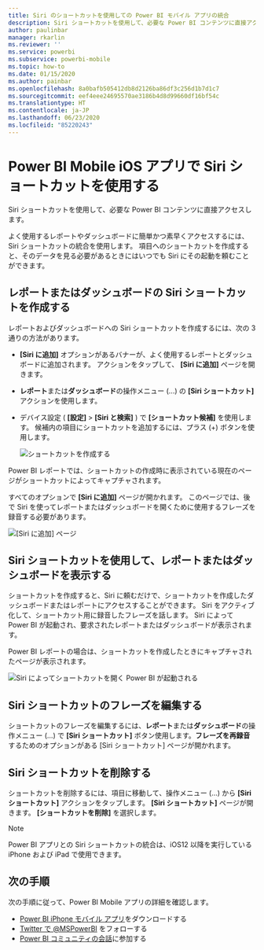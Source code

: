 ```yaml
---
title: Siri のショートカットを使用しての Power BI モバイル アプリの統合
description: Siri ショートカットを使用して、必要な Power BI コンテンツに直接アクセスする方法。
author: paulinbar
manager: rkarlin
ms.reviewer: ''
ms.service: powerbi
ms.subservice: powerbi-mobile
ms.topic: how-to
ms.date: 01/15/2020
ms.author: painbar
ms.openlocfilehash: 8a0bafb505412db8d2126ba86df3c256d1b7d1c7
ms.sourcegitcommit: eef4eee24695570ae3186b4d8d99660df16bf54c
ms.translationtype: HT
ms.contentlocale: ja-JP
ms.lasthandoff: 06/23/2020
ms.locfileid: "85220243"
---
```

# <a name="using-siri-shortcuts-in-power-bi-mobile-ios-app"></a>Power BI Mobile iOS アプリで Siri ショートカットを使用する

Siri ショートカットを使用して、必要な Power BI コンテンツに直接アクセスします。

よく使用するレポートやダッシュボードに簡単かつ素早くアクセスするには、Siri ショートカットの統合を使用します。 項目へのショートカットを作成すると、そのデータを見る必要があるときにはいつでも Siri にその起動を頼むことができます。

## <a name="create-siri-shortcut-for-a-report-or-dashboard"></a>レポートまたはダッシュボードの Siri ショートカットを作成する

レポートおよびダッシュボードへの Siri ショートカットを作成するには、次の 3 通りの方法があります。

- **[Siri に追加]** オプションがあるバナーが、よく使用するレポートとダッシュボードに追加されます。 アクションをタップして、 **[Siri に追加]** ページを開きます。
    
- **レポート**または**ダッシュボード**の操作メニュー (...) の **[Siri ショートカット]** アクションを使用します。
    
- デバイス設定 ( **[設定]**  >  **[Siri と検索]** ) で **[ショートカット候補]** を使用します。 候補内の項目にショートカットを追加するには、プラス (+) ボタンを使用します。
     
     ![ショートカットを作成する](./media/mobile-apps-ios-siri-search/power-bi-siri-create-shortcut.png)

Power BI レポートでは、ショートカットの作成時に表示されている現在のページがショートカットによってキャプチャされます。 

すべてのオプションで **[Siri に追加]** ページが開かれます。 このページでは、後で Siri を使ってレポートまたはダッシュボードを開くために使用するフレーズを録音する必要があります。 
   
![[Siri に追加] ページ](./media/mobile-apps-ios-siri-search/power-bi-siri-add-page.png)
    

## <a name="use-siri-shortcuts-to-view-report-or-dashboard"></a>Siri ショートカットを使用して、レポートまたはダッシュボードを表示する

ショートカットを作成すると、Siri に頼むだけで、ショートカットを作成したダッシュボードまたはレポートにアクセスすることができます。
Siri をアクティブ化して、ショートカット用に録音したフレーズを話します。 Siri によって Power BI が起動され、要求されたレポートまたはダッシュボードが表示されます。 

Power BI レポートの場合は、ショートカットを作成したときにキャプチャされたページが表示されます。


  ![Siri によってショートカットを開く Power BI が起動される](./media/mobile-apps-ios-siri-search/power-bi-siri-open.png)
  

## <a name="edit-siri-shortcut-phrase"></a>Siri ショートカットのフレーズを編集する 
ショートカットのフレーズを編集するには、**レポート**または**ダッシュボード**の操作メニュー (...) で **[Siri ショートカット]** ボタン使用します。**フレーズを再録音**するためのオプションがある [Siri ショートカット] ページが開かれます。 

## <a name="delete-siri-shortcut"></a>Siri ショートカットを削除する 
ショートカットを削除するには、項目に移動して、操作メニュー (...) から **[Siri ショートカット]** アクションをタップします。 **[Siri ショートカット]** ページが開きます。 **[ショートカットを削除]** を選択します。


> [!NOTE]
> Power BI アプリとの Siri ショートカットの統合は、iOS12 以降を実行している iPhone および iPad で使用できます。
> 

## <a name="next-steps"></a>次の手順
次の手順に従って、Power BI Mobile アプリの詳細を確認します。 

* [Power BI iPhone モバイル アプリ](https://go.microsoft.com/fwlink/?LinkId=522062)をダウンロードする
* [Twitter で @MSPowerBI](https://twitter.com/MSPowerBI) をフォローする
* [Power BI コミュニティの会話](https://community.powerbi.com/)に参加する

